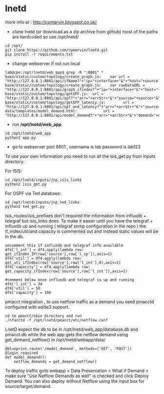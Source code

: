 # lnetd

more info at : http://cpmarvin.blogspot.co.uk/ 
   
- clone lnetd (or download as a zip archive from github) most of the paths are hardcoded so use /opt/lnetd/
```
cd /opt/
git clone https://github.com/cpmarvin/lnetd.git
pip install -r requirements.txt
```

- change webserver if not run local
```
lab@cpe:/opt/lnetd/web_app$ grep -R ":8801" *           
base/static/custom/topology/create_graph.js:    var url = "http://127.0.0.1:8801/api/ifName?"+"ip="+interface+"&"+"host="+source
base/static/custom/topology/create_graph.js:    var rawDataURL = "http://127.0.0.1:8801/api/graph_ifindex?"+"ip="+interface+"&"+"host="+source
base/static/custom/topology/getSPF.js:  url = "http://127.0.0.1:8801/api/spf?"+"arr="+arrStr+"&"+"source="+source+"&"+"target="+target
base/static/custom/topology/getSPF_latency.js:        url = "http://127.0.0.1:8801/api/spf_and_latency?"+"arr="+arrStr+"&"+"source="+source+"&"+"target="+target
data/templates/model_demand.html:            url = "http://127.0.0.1:8801/api/model_demand?"+"arr="+arrStr+"&"+"demand="+demandArrStr

``` 
- run **/opt/lnetd/web_app**.
```
cd /opt/lnetd/web_app
python2 app.py
```
- go to webserver port 8801 , username is lab password is lab123

To use your own information you need to run all the isis_get.py from inputs directory.

For ISIS:
```
cd /opt/lnetd/inputs/jnp_isis_links
python2 isis_get.py
```

For OSPF via Ted database:
```
cd /opt/lnetd/inputs/jnp_ted_links
python2 ted_get.py
```

isis_routes/isis_prefixes don't required the information from influxdb + telegraf but isis_links does. To make it easier until you have the telegraf + influxdb up and running ( telegraf snmp configuration in the repo ) the if_index/util/and capacity is commented out and instead static values will be in the db. 

```
uncomment this if influxdb and telegraf info available
df4['l_int'] = df4.apply(lambda row: get_ifIndex_IP(row['source'],row['l_ip']),axis=1)
df4['util'] = df4.apply(lambda row: get_uti_ifIndex(row['source'],row['l_int'],0),axis=1)
df4['capacity'] = df4.apply(lambda row: get_capacity_ifIndex(row['source'],row['l_int']),axis=1)

#comment below once influxdb and telegraf is up and running
df4['l_int'] = 34
df4['util'] = 50
df4['capacity'] = 100
```

pmacct integration , to use netflow traffic as a demand you need pmacctd configured with sqlite3 support.

```
cd to pmacct/sbin directory and run 
./nfacctd -f /opt/lnetd/pmacct/etc/netflow.conf
```

LnetD expect the db to be in /opt/lnetd/web_app/database.db and pmacct.db while the web app gets the netflow demand using get_demand_netflow() in /opt/lnetd/webapp/data/ 

```
@blueprint.route('/model_demand', methods=['GET', 'POST'])
@login_required
def model_demand():
    netflow_demands = get_demand_netflow()
```

To deploy traffic goto webapp > Data Presentation > What if Demand > make sure "Use Netflow Demands as well" is checked and click Deploy Demand. You can also deploy without Netflow using the input box for source/target/demand.
